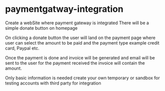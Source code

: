 # paymentgatway-integration

Create a webSite where payment gateway is integrated There will be a simple donate button on homepage

On clicking a donate button the user will land on the payment page where user can select the amount to be paid and the payment type example credit card, Paypal etc.

Once the payment is done and invoice will be generated and email will be sent to the user for the payment received the invoice will contain the amount.

Only basic information is needed create your own temporary or sandbox for testing accounts with third party for integration
